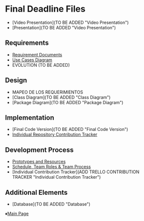 # Final Deadline Files

* [Video Presentation](TO BE ADDED "Video Presentation")
* [Presentation](TO BE ADDED "Video Presentation")

## Requirements
* [Requirement Documents](https://github.com/Edwin-Lines/Project-Cosmos/blob/Third-Deadline/Documentation/Requirements/Requirements.md "Requirements")
* [Use Cases Diagram](https://github.com/Edwin-Lines/Project-Cosmos/blob/Third-Deadline/Documentation/Use%20Cases%20Diagram%2C%20User%20Stories%20%26%20Use%20Scenarios/Use%20Class%20Diagram.md "Use Cases Diagram")
* EVOLUTION (TO BE ADDED)

## Design
* MAPEO DE LOS REQUERIMIENTOS
* [Class Diagram](TO BE ADDED "Class Diagram")
* [Package Diagram](TO BE ADDED "Package Diagram")

## Implementation
* [Final Code Version](TO BE ADDED "Final Code Version")
* [Individual Repository Contribution Tracker](https://github.com/Edwin-Lines/Project-Cosmos/blob/Third-Deadline/Resources/Images/IndividualRepositoryContribution.png "Individual Repository Contribution Tracker")

## Development Process
* [Prototypes and Resources](https://github.com/Edwin-Lines/Project-Cosmos/tree/Third-Deadline/Documentation/Prototypes%20and%20Resources "Prototypes and Resources")
* [Schedule, Team Roles & Team Process](https://github.com/Edwin-Lines/Project-Cosmos/tree/Third-Deadline/Documentation/Schedule,%20Team%20Roles%20&%20Team%20Process "Schedule, Team Roles & Team Process")
* [Individual Contribution Tracker](ADD TRELLO CONTRIBUTION TRACKER "Individual Contribution Tracker")

## Additional Elements
* [Database](TO BE ADDED "Database")

 ♦[Main Page](https://github.com/Edwin-Lines/Project-Cosmos/tree/Third-Deadline) 
